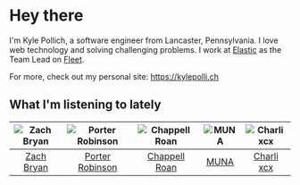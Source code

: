 # Hey there


I'm Kyle Pollich, a software engineer from Lancaster, Pennsylvania. I love web technology and solving challenging problems.
I work at [Elastic](https://www.elastic.co/) as the Team Lead on [Fleet](https://www.elastic.co/guide/en/fleet/current/fleet-overview.html).

For more, check out my personal site: https://kylepolli.ch

## What I'm listening to lately

<!-- begin artists -->
  |![Zach Bryan](https://i.scdn.co/image/ab6761610000f1784fd54df35bfcfa0fc9fc2da7)|![Porter Robinson](https://i.scdn.co/image/ab6761610000f1781ac12dcb2cc4fc7c740c5e0c)|![Chappell Roan](https://i.scdn.co/image/ab6761610000f178cde5a0d57c1b79de5fce6bee)|![MUNA](https://i.scdn.co/image/ab6761610000f1781a15779c2371bcc33acbffa7)|![Charli xcx](https://i.scdn.co/image/ab6761610000f178936885667ef44c306483c838)|
  |:---:|:---:|:---:|:---:|:---:|
  |[Zach Bryan](https://open.spotify.com/artist/40ZNYROS4zLfyyBSs2PGe2)|[Porter Robinson](https://open.spotify.com/artist/3dz0NnIZhtKKeXZxLOxCam)|[Chappell Roan](https://open.spotify.com/artist/7GlBOeep6PqTfFi59PTUUN)|[MUNA](https://open.spotify.com/artist/6xdRb2GypJ7DqnWAI2mHGn)|[Charli xcx](https://open.spotify.com/artist/25uiPmTg16RbhZWAqwLBy5)|
<!-- end artists -->
